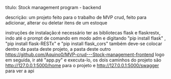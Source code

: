 titulo: Stock management program - backend

descrição: um projeto feito para o trabalho de MVP crud, feito para adicionar, alterar ou deletar itens de um estoque

instruções de instalação:é necessário ter as biblíotecas flask e flaskrestx, indo até o prompt de comando em modo adm e digitando "pip install flask" , "pip install flask-RESTx" e "pip install flask_cors"
também deve-se colocar dentro da pasta deste projeto, a pasta deste outro https://github.com/Aquino0/MVP-crud---Stock-management-frontend
logo em seguida, ir até "app.py" e executa-lo, os dois caminhos do projeto são http://127.0.0.1:5000/home para o projeto e http://127.0.0.1:5000/swagger para ver a api
